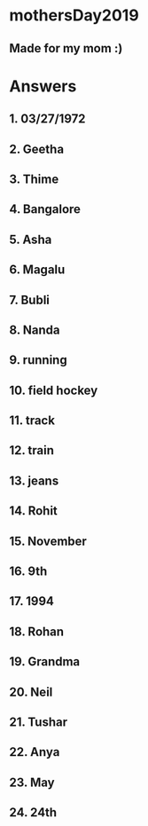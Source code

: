 # mothersDay2019
## Made for my mom :)
# Answers
## 1. 03/27/1972
## 2. Geetha
## 3. Thime
## 4. Bangalore
## 5. Asha
## 6. Magalu
## 7. Bubli
## 8. Nanda
## 9. running
## 10. field hockey
## 11. track
## 12. train
## 13. jeans
## 14. Rohit
## 15. November
## 16. 9th
## 17. 1994
## 18. Rohan
## 19. Grandma
## 20. Neil
## 21. Tushar
## 22. Anya
## 23. May
## 24. 24th
